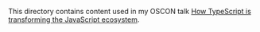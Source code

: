 This directory contains content used in my OSCON talk
[How TypeScript is transforming the JavaScript ecosystem](https://conferences.oreilly.com/oscon/oscon-or/public/schedule/detail/75948).